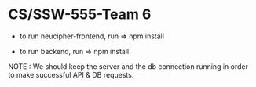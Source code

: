 # CS/SSW-555-Team 6


- to run neucipher-frontend, 
run => npm install

- to run backend,
run => npm install

NOTE : We should keep the server and the db connection running in order to make successful API & DB requests.